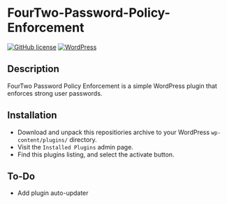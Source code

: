 # FourTwo-Password-Policy-Enforcement
[![GitHub license](https://img.shields.io/badge/license-GPLv2-blue.svg)](https://raw.githubusercontent.com/TGMPA/TGM-Plugin-Activation/develop/LICENSE.md)
[![WordPress](https://img.shields.io/wordpress/v/akismet.svg)](https://wordpress.org/)


## Description

FourTwo Password Policy Enforcement is a simple WordPress plugin that enforces strong user passwords.

## Installation

* Download and unpack this repositiories archive to your WordPress `wp-content/plugins/` directory.
* Visit the `Installed Plugins` admin page.
* Find this plugins listing, and select the activate button.

## To-Do

* Add plugin auto-updater
